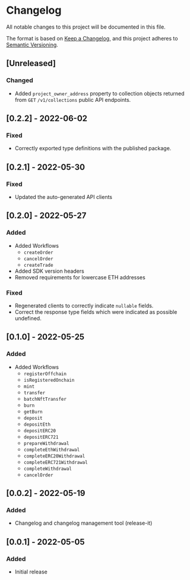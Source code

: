 # Changelog

All notable changes to this project will be documented in this file.

The format is based on [Keep a Changelog](https://keepachangelog.com/en/1.0.0/),
and this project adheres to [Semantic Versioning](https://semver.org/spec/v2.0.0.html).

## [Unreleased]

### Changed

- Added `project_owner_address` property to collection objects returned from `GET` `/v1/collections` public API endpoints.

## [0.2.2] - 2022-06-02

### Fixed

- Correctly exported type definitions with the published package.

## [0.2.1] - 2022-05-30

### Fixed

- Updated the auto-generated API clients

## [0.2.0] - 2022-05-27

### Added

- Added Workflows
  - `createOrder`
  - `cancelOrder`
  - `createTrade`
- Added SDK version headers
- Removed requirements for lowercase ETH addresses

### Fixed

- Regenerated clients to correctly indicate `nullable` fields.
- Correct the response type fields which were indicated as possible undefined.

## [0.1.0] - 2022-05-25

### Added

- Added Workflows
  - `registerOffchain`
  - `isRegisteredOnchain`
  - `mint`
  - `transfer`
  - `batchNftTransfer`
  - `burn`
  - `getBurn`
  - `deposit`
  - `depositEth`
  - `depositERC20`
  - `depositERC721`
  - `prepareWithdrawal`
  - `completeEthWithdrawal`
  - `completeERC20Withdrawal`
  - `completeERC721Withdrawal`
  - `completeWithdrawal`
  - `cancelOrder`

## [0.0.2] - 2022-05-19

### Added

- Changelog and changelog management tool (release-it)

## [0.0.1] - 2022-05-05

### Added

- Initial release
